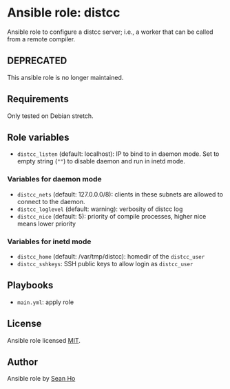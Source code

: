 # Ansible role: distcc
Ansible role to configure a distcc server;
i.e., a worker that can be called from a remote compiler.

## DEPRECATED
This ansible role is no longer maintained.

## Requirements
Only tested on Debian stretch.

## Role variables
+ `distcc_listen` (default: localhost): IP to bind to in daemon mode.
  Set to empty string (`""`) to disable daemon and run in inetd mode.

### Variables for daemon mode
+ `distcc_nets` (default: 127.0.0.0/8): clients in these subnets are allowed
  to connect to the daemon.
+ `distcc_loglevel` (default: warning): verbosity of distcc log
+ `distcc_nice` (default: 5): priority of compile processes,
  higher nice means lower priority

### Variables for inetd mode
+ `distcc_home` (default: /var/tmp/distcc): homedir of the `distcc_user`
+ `distcc_sshkeys`: SSH public keys to allow login as `distcc_user`

## Playbooks
+ `main.yml`: apply role

## License
Ansible role licensed [MIT](LICENSE).

## Author
Ansible role by [Sean Ho](https://github.com/ho-ansible/)
